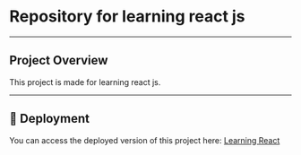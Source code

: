 # Repository for learning react js

---

## Project Overview
This project is made for learning react js.

---

## 🚀 Deployment

You can access the deployed version of this project here:  [Learning React](https://learn-react-zeta-five.vercel.app/)

